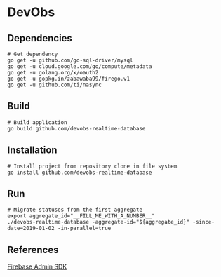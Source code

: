 # DevObs

## Dependencies

```
# Get dependency
go get -u github.com/go-sql-driver/mysql
go get -u cloud.google.com/go/compute/metadata
go get -u golang.org/x/oauth2
go get -u gopkg.in/zabawaba99/firego.v1
go get -u github.com/ti/nasync
```

## Build


```
# Build application
go build github.com/devobs-realtime-database
```

## Installation

```
# Install project from repository clone in file system
go install github.com/devobs-realtime-database
```

## Run

```
# Migrate statuses from the first aggregate
export aggregate_id="__FILL_ME_WITH_A_NUMBER__"
./devobs-realtime-database -aggregate-id="${aggregate_id}" -since-date=2019-01-02 -in-parallel=true
```

## References

[Firebase Admin SDK](https://console.firebase.google.com)
